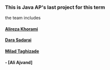 ### This is Java AP's last project for this term 
the team includes
#### [Alireza Khorami](https://github.com/khoramism)
#### [Dara Sadarai](https://github.com/dara100ry/)
#### [Milad Taghizade](https://github.com/miladtaghizadeh1382/)
####  - [Ali Ajvand]
